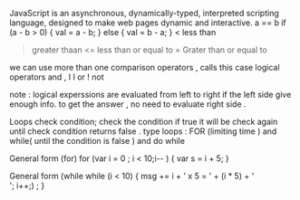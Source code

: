   JavaScript is an asynchronous, dynamically-typed, interpreted scripting language, designed to make web pages dynamic and interactive. 
  a == b 
if (a - b > 0) {
  val = a - b;
} else {
  val = b - a;
} 
< less than 
> greater thaan 
<= less than or equal to 
>= Grater than or equal to 



we can use more than one comparison operators , calls this case logical operators 
and , I I or ! not 


note : logical experssions are evaluated from left to right 
if the left side give enough info. to get the answer , no need to evaluate right side . 


Loops check condition; check the condition if true it will be check again until check condition returns false . 
type loops : 
FOR (limiting time ) and while( until the condition is false ) and do while 
 

 General form (for)
  for (var i = 0 ; i < 10;i--  ) {
      var s = i +  5;
  }

 General form (while
 while (i < 10) {
msg += i + ' x 5 = ' + (i * 5) + '<br I>';
i++;) ;
 }

